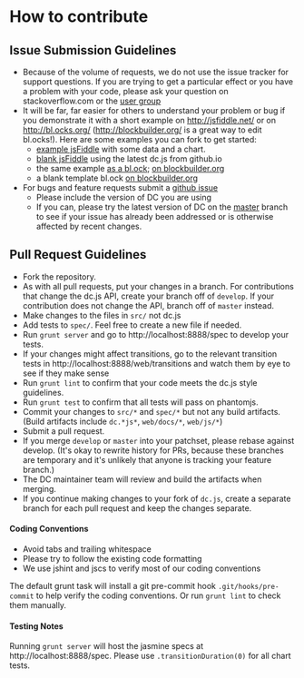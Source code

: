 # How to contribute

## Issue Submission Guidelines

* Because of the volume of requests, we do not use the issue tracker for support questions. If you are trying to get a particular effect or you have a problem with your code, please ask your question on stackoverflow.com or the [user group](https://groups.google.com/forum/?fromgroups#!forum/dc-js-user-group)
* It will be far, far easier for others to understand your problem or bug if you demonstrate it with a short example on http://jsfiddle.net/ or on http://bl.ocks.org/ (http://blockbuilder.org/ is a great way to edit bl.ocks!). Here are some examples you can fork to get started:
  * [example jsFiddle](http://jsfiddle.net/gordonwoodhull/os27xcg2/) with some data and a chart.
  * [blank jsFiddle](http://jsfiddle.net/gordonwoodhull/u57bfje8/) using the latest dc.js from github.io
  * the same example [as a bl.ock](http://bl.ocks.org/gordonwoodhull/ecce8e32d64c662cffd5); [on blockbuilder.org](http://blockbuilder.org/gordonwoodhull/ecce8e32d64c662cffd5)
  * a blank template bl.ock [on blockbuilder.org](http://blockbuilder.org/gordonwoodhull/9ab997c9a8d7d3380364)
* For bugs and feature requests submit a [github issue](http://github.com/dc-js/dc.js/issues)
  * Please include the version of DC you are using
  * If you can, please try the latest version of DC on the [master](https://raw.github.com/dc-js/dc.js/master/dc.js) branch to see if your issue has already been addressed or is otherwise affected by recent changes.

## Pull Request Guidelines

* Fork the repository.
* As with all pull requests, put your changes in a branch. For contributions that change the dc.js API, create your branch off of `develop`. If your contribution does not change the API, branch off of `master` instead.
* Make changes to the files in `src/` not dc.js
* Add tests to `spec/`. Feel free to create a new file if needed.
* Run `grunt server` and go to http://localhost:8888/spec to develop your tests.
* If your changes might affect transitions, go to the relevant transition tests in http://localhost:8888/web/transitions and watch them by eye to see if they make sense
* Run `grunt lint` to confirm that your code meets the dc.js style guidelines.
* Run `grunt test` to confirm that all tests will pass on phantomjs.
* Commit your changes to `src/*` and `spec/*` but not any build artifacts.  (Build artifacts include `dc.*js*`, `web/docs/*`, `web/js/*`)
* Submit a pull request.
* If you merge `develop` or `master` into your patchset, please rebase against develop. (It's okay to rewrite history for PRs, because these branches are temporary and it's unlikely that anyone is tracking your feature branch.)
* The DC maintainer team will review and build the artifacts when merging.
* If you continue making changes to your fork of `dc.js`, create a separate branch for each pull request and keep the changes separate.

#### Coding Conventions

* Avoid tabs and trailing whitespace
* Please try to follow the existing code formatting
* We use jshint and jscs to verify most of our coding conventions

The default grunt task will install a git pre-commit hook `.git/hooks/pre-commit` to help verify the coding conventions. Or run `grunt lint` to check them manually.

#### Testing Notes

Running `grunt server` will host the jasmine specs at http://localhost:8888/spec.
Please use `.transitionDuration(0)` for all chart tests.
